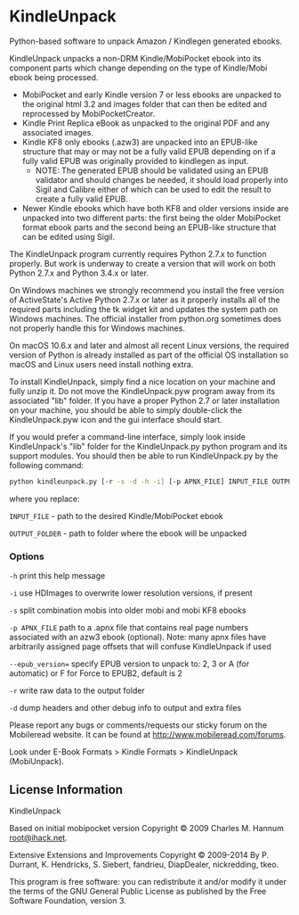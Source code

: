 # KindleUnpack

Python-based software to unpack Amazon / Kindlegen generated ebooks.

KindleUnpack unpacks a non-DRM Kindle/MobiPocket ebook into its component parts
which change depending on the type of Kindle/Mobi ebook being processed.

- MobiPocket and early Kindle version 7 or less ebooks are unpacked to the original
html 3.2 and images folder that can then be edited and reprocessed by MobiPocketCreator.
- Kindle Print Replica eBook as unpacked to the original PDF and any associated images.
- Kindle KF8 only ebooks (.azw3) are unpacked into an EPUB-like structure that may or
may not be a fully valid EPUB depending on if a fully valid EPUB was originally provided
to kindlegen as input.  
  - NOTE: The generated EPUB should be validated using an EPUB validator
  and should changes be needed, it should load properly into Sigil and Calibre either of which
  can be used to edit the result to create a fully valid EPUB.
- Newer Kindle ebooks which have both KF8 and older versions inside are unpacked into two
different parts: the first being the older MobiPocket format ebook parts and the second being
an EPUB-like structure that can be edited using Sigil.

The KindleUnpack program currently requires Python 2.7.x to function properly. But work is
underway to create a version that will work on both Python 2.7.x and Python 3.4.x or later.

On Windows machines we strongly recommend you install the free version of ActiveState's
Active Python 2.7.x or later as it properly installs all of the required parts including
the tk widget kit and updates the system path on Windows machines.  The official installer
from python.org sometimes does not properly handle this for Windows machines.

On macOS 10.6.x and later and almost all recent Linux versions, the required version
of Python is already installed as part of the official OS installation so macOS and
Linux users need install nothing extra.

To install KindleUnpack, simply find a nice location on your machine and fully unzip it.
Do not move the KindleUnpack.pyw program away from its associated "lib" folder.  If you
have a proper Python 2.7 or later installation on your machine, you should be able to
simply double-click the KindleUnpack.pyw icon and the gui interface should start.

If you would prefer a command-line interface, simply look inside KindleUnpack's "lib"
folder for the KindleUnpack.py python program and its support modules.  You should
then be able to run KindleUnpack.py by the following command:

```sh
python kindleunpack.py [-r -s -d -h -i] [-p APNX_FILE] INPUT_FILE OUTPUT_FOLDER
```

where you replace:

`INPUT_FILE`      - path to the desired Kindle/MobiPocket ebook

`OUTPUT_FOLDER`   - path to folder where the ebook will be unpacked

### Options

`-h`               print this help message

`-i`               use HDImages to overwrite lower resolution versions, if present

`-s`               split combination mobis into older mobi and mobi KF8 ebooks

`-p APNX_FILE`     path to a .apnx file that contains real page numbers associated
                   with an azw3 ebook (optional).  Note: many apnx files have
                   arbitrarily assigned page offsets that will confuse KindleUnpack
                   if used

`--epub_version=`  specify EPUB version to unpack to: 2, 3 or A (for automatic) or
                   F for Force to EPUB2, default is 2

`-r`               write raw data to the output folder

`-d`               dump headers and other debug info to output and extra files

Please report any bugs or comments/requests our sticky forum on the Mobileread website.
It can be found at <http://www.mobileread.com/forums>.

Look under E-Book Formats > Kindle Formats > KindleUnpack (MobiUnpack).

## License Information

KindleUnpack

Based on initial mobipocket version Copyright © 2009 Charles M. Hannum <root@ihack.net>.

Extensive Extensions and Improvements Copyright © 2009-2014 By P. Durrant, K. Hendricks,
S. Siebert, fandrieu, DiapDealer, nickredding, tkeo.

This program is free software: you can redistribute it and/or modify it under the terms of
the GNU General Public License as published by the Free Software Foundation, version 3.

